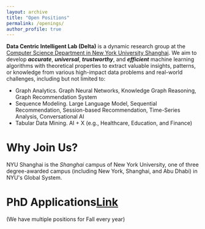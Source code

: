 ```yaml
---
layout: archive
title: "Open Positions"
permalink: /openings/
author_profile: true
---
```

**Data Centric Intelligent Lab (Delta)** is a dynamic research group at the [Computer Science Department in New York University Shanghai](https://shanghai.nyu.edu/academics/majors/computer-science). We aim to develop **_accurate_**, **_universal_**, **_trustworthy_**, and **_efficient_** machine learning algorithms with theoretical properties to extract valuable insights, patterns, or knowledge from various high-impact data problems and real-world challenges, including but not limited to:
- Graph Analytics. Graph Neural Networks, Knowledge Graph Reasoning, Graph Recommendation System
- Sequence Modeling. Large Language Model, Sequential Recommendation, Session-based Recommendation, Time-Series Analysis, Conversational AI 
- Tabular Data Mining. AI + X (e.g., Healthcare, Education, and Finance) 

# Why Join Us?
NYU Shanghai is the *Shanghai* campus of New York University, one of three degree-awarded campus (including New York, Shanghai, and Abu Dhabi) in NYU's Global System. 

# PhD Applications[Link](https://shanghai.nyu.edu/academics/graduate/computer-science-phd-program)
(We have multiple positions for Fall every year)

